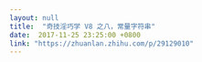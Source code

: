 ```yaml
---
layout: null
title:  "奇技淫巧学 V8 之八，常量字符串"
date:  2017-11-25 23:25:00 +0800
link: "https://zhuanlan.zhihu.com/p/29129010"
---
```

